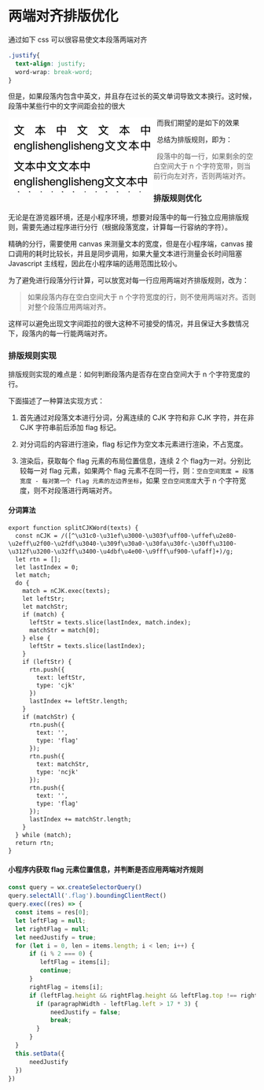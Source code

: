 # 两端对齐排版优化

通过如下 css 可以很容易使文本段落两端对齐

```css
.justify{
  text-align: justify;
  word-wrap: break-word;
}
```

但是，如果段落内包含中英文，并且存在过长的英文单词导致文本换行。这时候，段落中某些行中的文字间距会拉的很大

<img src="./bad-1.png" alt="badcase-1" style="zoom:70%; float: left;" />

而我们期望的是如下的效果

<img src="./good-1.png" alt="goodcase-1" style="zoom:70%; float: left;" />

总结为排版规则，即为：

> 段落中的每一行，如果剩余的空白空间大于 n 个字符宽带，则当前行向左对齐，否则两端对齐。

### 排版规则优化

无论是在游览器环境，还是小程序环境，想要对段落中的每一行独立应用排版规则，需要先通过程序进行分行（根据段落宽度，计算每一行容纳的字符）。

精确的分行，需要使用 canvas 来测量文本的宽度，但是在小程序端，canvas 接口调用的耗时比较长，并且是同步调用，如果大量文本进行测量会长时间阻塞 Javascript 主线程，因此在小程序端的适用范围比较小。

为了避免进行段落分行计算，可以放宽对每一行应用两端对齐排版规则，改为：

> 如果段落内存在空白空间大于 n 个字符宽度的行，则不使用两端对齐。否则对整个段落应用两端对齐。

这样可以避免出现文字间距拉的很大这种不可接受的情况，并且保证大多数情况下，段落内的每一行能两端对齐。

### 排版规则实现

排版规则实现的难点是：如何判断段落内是否存在空白空间大于 n 个字符宽度的行。

下面描述了一种算法实现方式：

1. 首先通过对段落文本进行分词，分离连续的 CJK 字符和非 CJK 字符，并在非 CJK 字符串前后添加 flag 标记。

2. 对分词后的内容进行渲染，flag 标记作为空文本元素进行渲染，不占宽度。

3. 渲染后，获取每个 flag 元素的布局位置信息，连续 2 个 flag为一对。分别比较每一对 flag 元素，如果两个 flag 元素不在同一行，则：`空白空间宽度 = 段落宽度 - 每对第一个 flag 元素的左边界坐标`，如果 `空白空间宽度`大于 n 个字符宽度，则不对段落进行两端对齐。

#### 分词算法

```
export function splitCJKWord(texts) {
  const nCJK = /([^\u31c0-\u31ef\u3000-\u303f\uff00-\uffef\u2e80-\u2eff\u2f00-\u2fdf\u3040-\u309f\u30a0-\u30fa\u30fc-\u30ff\u3100-\u312f\u3200-\u32ff\u3400-\u4dbf\u4e00-\u9fff\uf900-\ufaff]+)/g;
  let rtn = [];
  let lastIndex = 0;
  let match;
  do {
    match = nCJK.exec(texts);
    let leftStr;
    let matchStr;
    if (match) {
      leftStr = texts.slice(lastIndex, match.index);
      matchStr = match[0];
    } else {
      leftStr = texts.slice(lastIndex);
    }
    if (leftStr) {
      rtn.push({
        text: leftStr,
        type: 'cjk'
      })
      lastIndex += leftStr.length;
    }
    if (matchStr) {
      rtn.push({
        text: '',
        type: 'flag'
      });
      rtn.push({
        text: matchStr,
        type: 'ncjk'
      });
      rtn.push({
        text: '',
        type: 'flag'
      });
      lastIndex += matchStr.length;
    }
  } while (match);
  return rtn;
}
```

#### 小程序内获取 flag 元素位置信息，并判断是否应用两端对齐规则

```javascript
const query = wx.createSelectorQuery()
query.selectAll('.flag').boundingClientRect()
query.exec((res) => {
  const items = res[0];
  let leftFlag = null;
  let rightFlag = null;
  let needJustify = true;
  for (let i = 0, len = items.length; i < len; i++) {
      if (i % 2 === 0) {
         leftFlag = items[i];
         continue;
      }
      rightFlag = items[i];
      if (leftFlag.height && rightFlag.height && leftFlag.top !== rightFlag.top) {
        if (paragraphWidth - leftFlag.left > 17 * 3) {
            needJustify = false;
          	break;
        }
      }
  }
  this.setData({
      needJustify
  })
})
```


